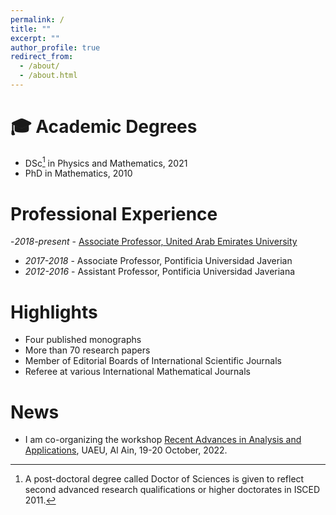 ```yaml
---
permalink: /
title: ""
excerpt: ""
author_profile: true
redirect_from: 
  - /about/
  - /about.html
---
```


🎓 Academic Degrees
======
- DSc[^1] in Physics and Mathematics, 2021
- PhD in Mathematics, 2010

[^1]: A post-doctoral degree called Doctor of Sciences is given to reflect second advanced research qualifications or higher doctorates in ISCED 2011.


Professional Experience
====== 
-*2018-present* - [Associate Professor, United Arab Emirates University](https://cos.uaeu.ac.ae/en/profile.shtml?email=Rafeiro@uaeu.ac.ae)
- *2017-2018* - Associate Professor, Pontificia Universidad Javerian
- *2012-2016* - Assistant Professor, Pontificia Universidad Javeriana

Highlights
======
- Four published monographs
- More than 70 research papers
- Member of Editorial Boards of International Scientific Journals
- Referee at various International Mathematical Journals

News
======
 - I am co-organizing the workshop [Recent Advances in Analysis and Applications](https://conferences.uaeu.ac.ae/raaa2022/en/), UAEU, Al Ain, 19-20 October, 2022.

